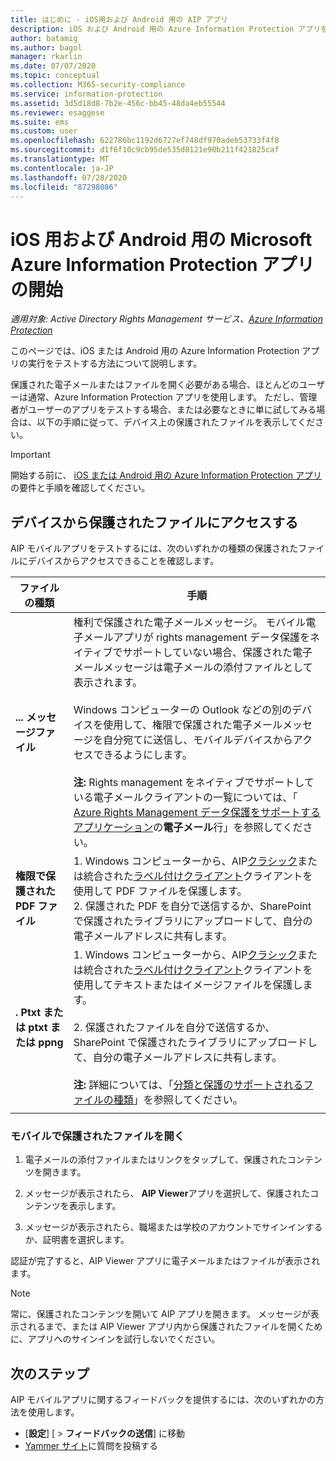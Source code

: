 ```yaml
---
title: はじめに - iOS用および Android 用の AIP アプリ
description: iOS および Android 用の Azure Information Protection アプリを使って電子メールやファイルを表示する
author: batamig
ms.author: bagol
manager: rkarlin
ms.date: 07/07/2020
ms.topic: conceptual
ms.collection: M365-security-compliance
ms.service: information-protection
ms.assetid: 3d5d18d8-7b2e-456c-bb45-48da4eb55544
ms.reviewer: esaggese
ms.suite: ems
ms.custom: user
ms.openlocfilehash: 622786bc1192d6727ef748df970adeb53733f4f8
ms.sourcegitcommit: d1f6f10c9cb95de535d8121e90b211f421825caf
ms.translationtype: MT
ms.contentlocale: ja-JP
ms.lasthandoff: 07/28/2020
ms.locfileid: "87298086"
---
```

# <a name="get-started-with-the-microsoft-azure-information-protection-app-for-ios-and-android"></a>iOS 用および Android 用の Microsoft Azure Information Protection アプリの開始

*適用対象: Active Directory Rights Management サービス、[Azure Information Protection](https://azure.microsoft.com/pricing/details/information-protection)*

このページでは、iOS または Android 用の Azure Information Protection アプリの実行をテストする方法について説明します。

保護された電子メールまたはファイルを開く必要がある場合、ほとんどのユーザーは通常、Azure Information Protection アプリを使用します。 ただし、管理者がユーザーのアプリをテストする場合、または必要なときに単に試してみる場合は、以下の手順に従って、デバイス上の保護されたファイルを表示してください。

> [!IMPORTANT]
> 開始する前に、 [iOS または Android 用の Azure Information Protection アプリ](mobile-app-faq.md)の要件と手順を確認してください。
> 

## <a name="access-a-protected-file-from-your-device"></a>デバイスから保護されたファイルにアクセスする

AIP モバイルアプリをテストするには、次のいずれかの種類の保護されたファイルにデバイスからアクセスできることを確認します。

|ファイルの種類  |手順  |
|---------|---------|
|**... メッセージファイル**     | 権利で保護された電子メールメッセージ。 モバイル電子メールアプリが rights management データ保護をネイティブでサポートしていない場合、保護された電子メールメッセージは電子メールの添付ファイルとして表示されます。 </br></br>Windows コンピューターの Outlook などの別のデバイスを使用して、権限で保護された電子メールメッセージを自分宛てに送信し、モバイルデバイスからアクセスできるようにします。 </br></br>**注:** Rights management をネイティブでサポートしている電子メールクライアントの一覧については、「 [Azure Rights Management データ保護をサポートするアプリケーション](../requirements-applications.md)の**電子メール**行」を参照してください。 |
|**権限で保護された PDF ファイル**     | 1. Windows コンピューターから、AIP[クラシック](client-classify-protect.md)または統合された[ラベル付けクライアント](clientv2-classify-protect.md)クライアントを使用して PDF ファイルを保護します。 </br>2. 保護された PDF を自分で送信するか、SharePoint で保護されたライブラリにアップロードして、自分の電子メールアドレスに共有します。        |
|**. Ptxt または ptxt または ppng**     | 1. Windows コンピューターから、AIP[クラシック](client-classify-protect.md)または統合された[ラベル付けクライアント](clientv2-classify-protect.md)クライアントを使用してテキストまたはイメージファイルを保護します。 </br></br>2. 保護されたファイルを自分で送信するか、SharePoint で保護されたライブラリにアップロードして、自分の電子メールアドレスに共有します。 </br></br>**注:** 詳細については、「[分類と保護のサポートされるファイルの種類](client-admin-guide-file-types.md#supported-file-types-for-classification-and-protection)」を参照してください。   |
| | |

### <a name="open-the-protected-file-on-your-mobile"></a>モバイルで保護されたファイルを開く

1. 電子メールの添付ファイルまたはリンクをタップして、保護されたコンテンツを開きます。

1. メッセージが表示されたら、 **AIP Viewer**アプリを選択して、保護されたコンテンツを表示します。

1. メッセージが表示されたら、職場または学校のアカウントでサインインするか、証明書を選択します。

認証が完了すると、AIP Viewer アプリに電子メールまたはファイルが表示されます。

> [!NOTE]
> 常に、保護されたコンテンツを開いて AIP アプリを開きます。 メッセージが表示されるまで、または AIP Viewer アプリ内から保護されたファイルを開くために、アプリへのサインインを試行しないでください。
> 

## <a name="next-steps"></a>次のステップ

AIP モバイルアプリに関するフィードバックを提供するには、次のいずれかの方法を使用します。

- [**設定**] [  >  **フィードバックの送信**] に移動
- [Yammer サイト](https://www.yammer.com/AskIPTeam)に質問を投稿する